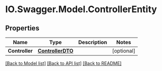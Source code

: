 # IO.Swagger.Model.ControllerEntity
## Properties

Name | Type | Description | Notes
------------ | ------------- | ------------- | -------------
**Controller** | [**ControllerDTO**](ControllerDTO.md) |  | [optional] 

[[Back to Model list]](../README.md#documentation-for-models) [[Back to API list]](../README.md#documentation-for-api-endpoints) [[Back to README]](../README.md)


